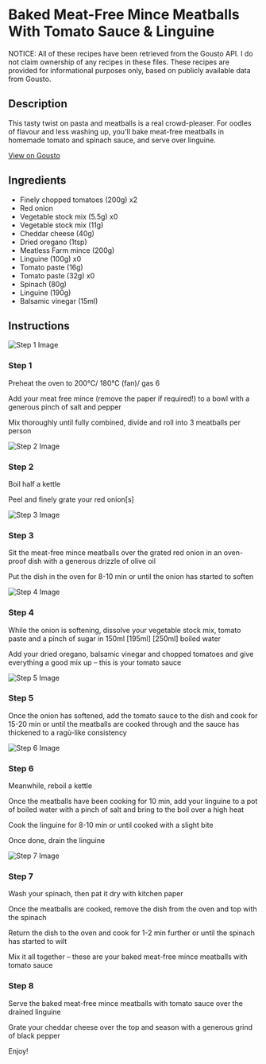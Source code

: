 # Baked Meat-Free Mince Meatballs With Tomato Sauce & Linguine

NOTICE: All of these recipes have been retrieved from the Gousto API. I do not claim ownership of any recipes in these files. These recipes are provided for informational purposes only, based on publicly available data from Gousto.

## Description

This tasty twist on pasta and meatballs is a real crowd-pleaser. For oodles of flavour and less washing up, you'll bake meat-free meatballs in homemade tomato and spinach sauce, and serve over linguine. 

[View on Gousto](https://www.gousto.co.uk/recipes/cookbook/baked-meat-free-mince-meatballs-with-tomato-sauce-and-linguine)

## Ingredients

- Finely chopped tomatoes (200g) x2
- Red onion
- Vegetable stock mix (5.5g) x0
- Vegetable stock mix (11g)
- Cheddar cheese (40g)
- Dried oregano (1tsp)
- Meatless Farm mince (200g)
- Linguine (100g) x0
- Tomato paste (16g)
- Tomato paste (32g) x0
- Spinach (80g)
- Linguine (190g)
- Balsamic vinegar (15ml)

## Instructions

![Step 1 Image](https://production-media.gousto.co.uk/cms/recipe-step-image/step-1-1641295024216-x200.jpg)

### Step 1

Preheat the oven to 200°C/ 180°C (fan)/ gas 6

Add your meat free mince (remove the paper if required!) to a bowl with a generous pinch of salt and pepper

Mix thoroughly until fully combined, divide and roll into 3 meatballs per person

![Step 2 Image](https://production-media.gousto.co.uk/cms/recipe-step-image/step-2-1641295027625-x200.jpg)

### Step 2

Boil half a kettle

Peel and finely grate your red onion[s]

![Step 3 Image](https://production-media.gousto.co.uk/cms/recipe-step-image/step-3-1641295030080-x200.jpg)

### Step 3

Sit the meat-free mince meatballs over the grated red onion in an oven-proof dish with a generous drizzle<span class="text-danger"> </span>of olive oil

Put the dish in the oven for 8-10 min or until the onion has started to soften

![Step 4 Image](https://production-media.gousto.co.uk/cms/recipe-step-image/step-4-1641295033684-x200.jpg)

### Step 4

While the onion is softening, dissolve your vegetable stock mix, tomato paste and a pinch of sugar in 150ml<span class="text-purple"> [195ml]</span> <span class="text-danger">[250ml]</span> boiled water

Add your dried oregano, balsamic vinegar and chopped tomatoes and give everything a good mix up – this is your tomato sauce

![Step 5 Image](https://production-media.gousto.co.uk/cms/recipe-step-image/step-5-1641295036327-x200.jpg)

### Step 5

Once the onion has softened, add the tomato sauce to the dish and cook for 15-20 min<span class="text-danger"> </span>or until the meatballs are cooked through and the sauce has thickened to a ragù-like consistency

![Step 6 Image](https://production-media.gousto.co.uk/cms/recipe-step-image/step-6-1641295039365-x200.jpg)

### Step 6

Meanwhile, reboil a kettle

Once the meatballs have been cooking for 10 min,<span class="text-danger"> </span>add your linguine to a pot of boiled water with a pinch of salt and bring to the boil over a high heat

Cook the linguine for 8-10 min or until cooked with a slight bite

Once done, drain the linguine

![Step 7 Image](https://production-media.gousto.co.uk/cms/recipe-step-image/step-7-1641295041972-x200.jpg)

### Step 7

Wash your spinach, then pat it dry with kitchen paper

Once the meatballs are cooked, remove the dish from the oven and top with the spinach

Return the dish to the oven and cook for 1-2 min further or until the spinach has started to wilt

Mix it all together – these are your baked meat-free mince meatballs with tomato sauce

### Step 8

Serve the baked meat-free mince meatballs with tomato sauce over the drained linguine

Grate your cheddar cheese over the top and season with a generous grind of black pepper

Enjoy!

